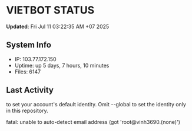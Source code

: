 # VIETBOT STATUS
**Updated**: Fri Jul 11 03:22:35 AM +07 2025

## System Info
- IP: 103.77.172.150
- Uptime: up 5 days, 7 hours, 10 minutes
- Files: 6147

## Last Activity

to set your account's default identity.
Omit --global to set the identity only in this repository.

fatal: unable to auto-detect email address (got 'root@vinh3690.(none)')
